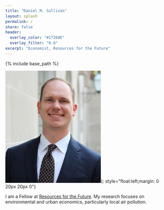 ```yaml
---
title: "Daniel M. Sullivan"
layout: splash
permalink: /
share: false
header:
  overlay_color: "#17268E"
  overlay_filter: "0.8"
excerpt: "Economist, Resources for the Future"
---
```

{% include base_path %}

![](/images/dms_med.jpg){: style="float:left;margin: 0 20px 20px 0"}

I am a Fellow at [Resources for the Future](http://www.rff.org).
My research focuses on environmental and urban economics, particularly local
  air pollution.
